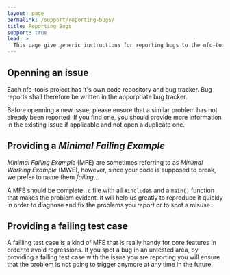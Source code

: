 ```yaml
---
layout: page
permalink: /support/reporting-bugs/
title: Reporting Bugs
support: true
lead: >
  This page give generic instructions for reporting bugs to the nfc-tools projects (these are general guidelines, they should apply to any project).
---
```


## Openning an issue

Each nfc-tools project has it's own code repository and bug tracker.  Bug reports shall therefore be written in the apporpriate bug tracker.

Before openning a new issue, please ensure that a similar problem has not already been reported.  If you find one, you should provide more information in the existing issue if applicable and not open a duplicate one.

## Providing a *Minimal Failing Example*

*Minimal Failing Example* (MFE) are sometimes referring to as *Minimal Working Example* (MWE), however, since your code is supposed to break, we prefer to name them *failing*…

A MFE should be complete `.c` file with all `#include`s and a `main()` function that makes the problem evident. It will help us greatly to reproduce it quickly in order to diagnose and fix the problems you report or to spot a misuse..

## Providing a failing test case

A failling test case is a kind of MFE that is really handy for core features in order to avoid regressions.  If you spot a bug in an untested area, by providing a failing test case with the issue you are reporting you will ensure that the problem is not going to trigger anymore at any time in the future.
